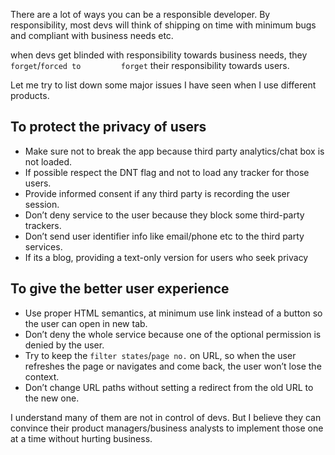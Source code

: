 There are a lot of ways you can be a responsible developer. By responsibility, most devs will think of shipping on time with minimum bugs and compliant with business needs etc.

when devs get blinded with responsibility towards business needs, they `forget`/`forced to         forget` their responsibility towards users.

Let me try to list down some major issues I have seen when I use different products.

To protect the privacy of users
-------------------------------

-   Make sure not to break the app because third party analytics/chat box is not loaded.
-   If possible respect the DNT flag and not to load any tracker for those users.
-   Provide informed consent if any third party is recording the user session.
-   Don’t deny service to the user because they block some third-party trackers.
-   Don’t send user identifier info like email/phone etc to the third party services.
-   If its a blog, providing a text-only version for users who seek privacy

To give the better user experience
----------------------------------

-   Use proper HTML semantics, at minimum use link instead of a button so the user can open in new tab.
-   Don’t deny the whole service because one of the optional permission is denied by the user.
-   Try to keep the `filter states`/`page no.` on URL, so when the user refreshes the page or navigates and come back, the user won’t lose the context.
-   Don’t change URL paths without setting a redirect from the old URL to the new one.

I understand many of them are not in control of devs. But I believe they can convince their product managers/business analysts to implement those one at a time without hurting business.

